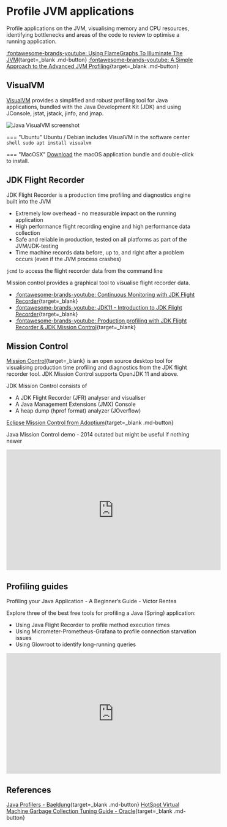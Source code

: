 # Profile JVM applications

Profile applications on the JVM, visualising memory and CPU resources, identifying bottlenecks and areas of the code to review to optimise a running application.

[:fontawesome-brands-youtube: Using FlameGraphs To Illuminate The JVM](https://youtu.be/ugRrFdda_JQ){target=_blank .md-button}
[:fontawesome-brands-youtube: A Simple Approach to the Advanced JVM Profiling](https://youtu.be/TDpbt4thECc){target=_blank .md-button}

<!-- ## Command line -->
<!-- TODO: JVM profile - anything useful on the command line? -->

## VisualVM

[VisualVM](https://visualvm.github.io/) provides a simplified and robust profiling tool for Java applications, bundled with the Java Development Kit (JDK) and using JConsole, jstat, jstack, jinfo, and jmap.

![Java VisualVM screenshot](https://www.baeldung.com/wp-content/uploads/2017/10/7-visualvm-sample-memory.png)

=== "Ubuntu"
    Ubuntu / Debian includes VisualVM in the software center
    ```shell
    sudo apt install visualvm
    ```

=== "MacOSX"
    [Download](https://visualvm.github.io/download.html) the macOS application bundle and double-click to install.


## JDK Flight Recorder

JDK Flight Recorder is a production time profiling and diagnostics engine built into the JVM

* Extremely low overhead - no measurable impact on the running application
* High performance flight recording engine and high performance data collection
* Safe and reliable in production, tested on all platforms as part of the JVM/JDK-testing
* Time machine records data before, up to, and right after a problem occurs (even if the JVM process crashes)

`jcmd` to access the flight recorder data from the command line

Mission control provides a graphical tool to visualise flight recorder data.

* [:fontawesome-brands-youtube: Continuous Monitoring with JDK Flight Recorder](https://youtu.be/plYESjZ12hM){target=_blank}
* [:fontawesome-brands-youtube: JDK11 - Introduction to JDK Flight Recorder](https://youtu.be/7z_R2Aq-Fl8){target=_blank}
* [:fontawesome-brands-youtube: Production profiling with JDK Flight Recorder & JDK Mission Control](https://youtu.be/wwgvDDuJwtk){target=_blank}

## Mission Control

[Mission Control](https://github.com/openjdk/jmc){target=_blank} is an open source desktop tool for visualising production time profiling and diagnostics from the JDK flight recorder tool. JDK Mission Control supports OpenJDK 11 and above.

JDK Mission Control consists of

* A JDK Flight Recorder (JFR) analyser and visualiser
* A Java Management Extensions (JMX) Console
* A heap dump (hprof format) analyzer (JOverflow)

[Eclipse Mission Control from Adoptium](https://adoptium.net/jmc.html){target=_blank .md-button}

<!-- TODO:  Compare to VisualVM and Mission Control.  Does it reduce down to Mission Control being a real-time stats version of VisualVM? Or due to leveraging jdk flight recorder -->

Java Mission Control demo - 2014 outated but might be useful if nothing newer

<p style="text-align:center">
<iframe width="560" height="315" src="https://www.youtube.com/embed/aJH_aZNQ-G4" title="YouTube video player" frameborder="0" allow="accelerometer; autoplay; clipboard-write; encrypted-media; gyroscope; picture-in-picture" allowfullscreen></iframe>
</p>

<!-- ![Java Mission Control - Clojure example](https://raw.githubusercontent.com/practicalli/graphic-design/live/java/screenshots/java-mission-control-clojure-example.png) -->

## Profiling guides

Profiling your Java Application - A Beginner’s Guide - Victor Rentea

Explore three of the best free tools for profiling a Java (Spring) application:

* Using Java Flight Recorder to profile method execution times
* Using Micrometer-Prometheus-Grafana to profile connection starvation issues
* Using Glowroot to identify long-running queries

<p style="text-align:center">
<iframe width="560" height="315" src="https://www.youtube.com/embed/3PWgGzpHykc" title="YouTube video player" frameborder="0" allow="accelerometer; autoplay; clipboard-write; encrypted-media; gyroscope; picture-in-picture" allowfullscreen></iframe>
</p>

## References

[Java Profilers - Baeldung](https://www.baeldung.com/java-profilers){target=_blank .md-button}
[HotSpot Virtual Machine Garbage Collection Tuning Guide - Oracle](https://docs.oracle.com/javase/8/docs/technotes/guides/vm/gctuning/){target=_blank .md-button}
